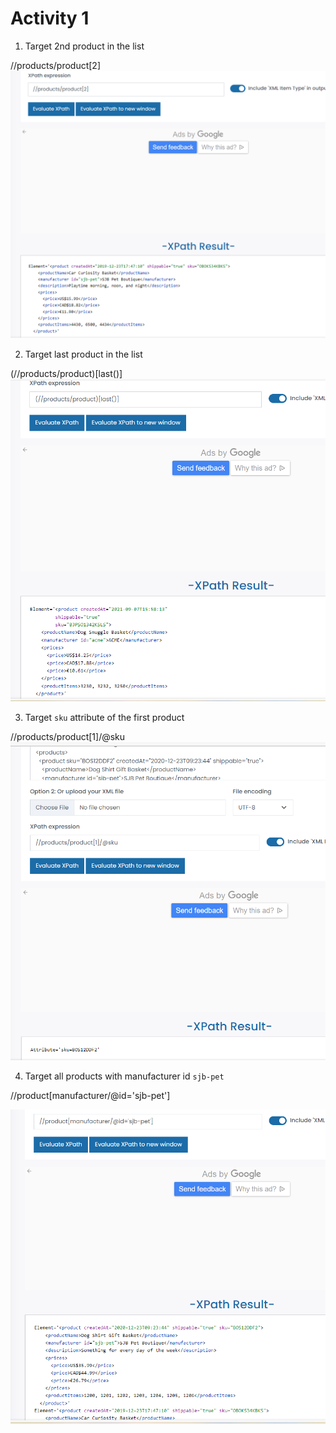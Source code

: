# Activity 1

1. Target 2nd product in the list

//products/product[2]
![image info](../assignments/Act-1-Q1.png)

2. Target last product in the list

(//products/product)[last()]
![image info](../assignments/Act-1-Q2.png)

3. Target `sku` attribute of the first product

//products/product[1]/@sku
![image info](../assignments/Act-1-Q3.png)

4. Target all products with manufacturer id `sjb-pet`

//product[manufacturer/@id='sjb-pet']

![image info](../assignments/Act-1-Q4.png)